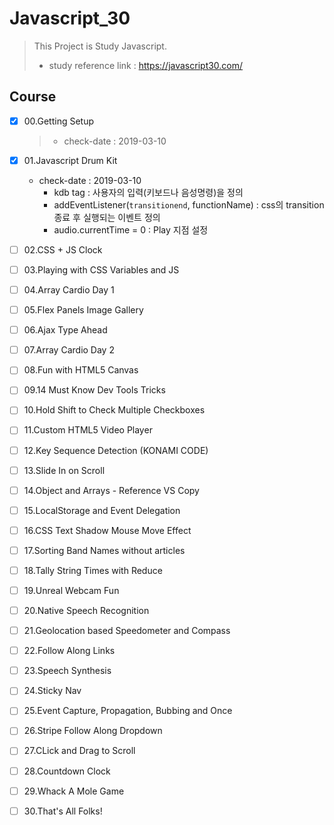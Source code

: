 # Javascript_30
 > This Project is Study Javascript.
 > - study reference link : https://javascript30.com/

 ## Course
  - [x] 00.Getting Setup
    > - check-date : 2019-03-10

  - [x] 01.Javascript Drum Kit
    - check-date : 2019-03-10
      + kdb tag : 사용자의 입력(키보드나 음성명령)을 정의
      + addEventListener(`transitionend`, functionName) : css의 transition 종료 후 실행되는 이벤트 정의
      + audio.currentTime = 0 : Play 지점 설정
       
  - [ ] 02.CSS + JS Clock
  - [ ] 03.Playing with CSS Variables and JS
  - [ ] 04.Array Cardio Day 1
  - [ ] 05.Flex Panels Image Gallery
  - [ ] 06.Ajax Type Ahead
  - [ ] 07.Array Cardio Day 2
  - [ ] 08.Fun with HTML5 Canvas
  - [ ] 09.14 Must Know Dev Tools Tricks
  - [ ] 10.Hold Shift to Check Multiple Checkboxes
  - [ ] 11.Custom HTML5 Video Player
  - [ ] 12.Key Sequence Detection (KONAMI CODE)
  - [ ] 13.Slide In on Scroll
  - [ ] 14.Object and Arrays - Reference VS Copy
  - [ ] 15.LocalStorage and Event Delegation
  - [ ] 16.CSS Text Shadow Mouse Move Effect
  - [ ] 17.Sorting Band Names without articles
  - [ ] 18.Tally String Times with Reduce
  - [ ] 19.Unreal Webcam Fun
  - [ ] 20.Native Speech Recognition
  - [ ] 21.Geolocation based Speedometer and Compass
  - [ ] 22.Follow Along Links
  - [ ] 23.Speech Synthesis
  - [ ] 24.Sticky Nav
  - [ ] 25.Event Capture, Propagation, Bubbing and Once
  - [ ] 26.Stripe Follow Along Dropdown
  - [ ] 27.CLick and Drag to Scroll
  - [ ] 28.Countdown Clock
  - [ ] 29.Whack A Mole Game
  - [ ] 30.That's All Folks!

